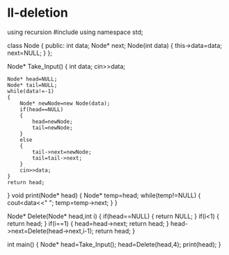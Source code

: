 # ll-deletion
using recursion
#include<iostream>
using namespace std;

class Node
{
    public:
    int data;
    Node* next;
    Node(int data)
    {
        this->data=data;
        next=NULL;
    }
};

Node* Take_Input()
{
    int data;
    cin>>data;

    Node* head=NULL;
    Node* tail=NULL;
    while(data!=-1)
    {
        Node* newNode=new Node(data);
        if(head==NULL)
        {
            head=newNode;
            tail=newNode;
        }
        else
        {
            tail->next=newNode;
            tail=tail->next;
        }
        cin>>data;
    }
    return head;
}
void print(Node* head)
{
    Node* temp=head;
    while(temp!=NULL)
    {
        cout<<temp->data<<" ";
        temp=temp->next;
    }
}

Node* Delete(Node* head,int i)
{
    if(head==NULL)
    {
        return NULL;
    }
    if(i<1)
    {
        return head;
    }
    if(i==1)
    {
        head=head->next;
        return head;
    }
    head->next=Delete(head->next,i-1);
    return head;
}

int main()
{
    Node* head=Take_Input();
    head=Delete(head,4);
    print(head);
}
